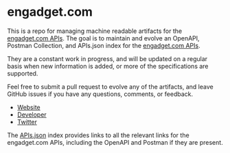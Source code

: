 # engadget.comThis is a repo for managing machine readable artifacts for the [engadget.com APIs](http://engadget.com). The goal is to maintain and evolve an OpenAPI, Postman Collection, and APIs.json index for the [engadget.com APIs](http://engadget.com).They are a constant work in progress, and will be updated on a regular basis when new information is added, or more of the specifications are supported.Feel free to submit a pull request to evolve any of the artifacts, and leave GitHub issues if you have any questions, comments, or feedback.- [Website](http://engadget.com)- [Developer](http://engadget.com)- [Twitter](https://twitter.com/engadget)The [APIs.json](https://github.com/api-evangelist/engadget-com/blob/master/apis.json) index provides links to all the relevant links for the engadget.com APIs, including the OpenAPI and Postman if they are present.